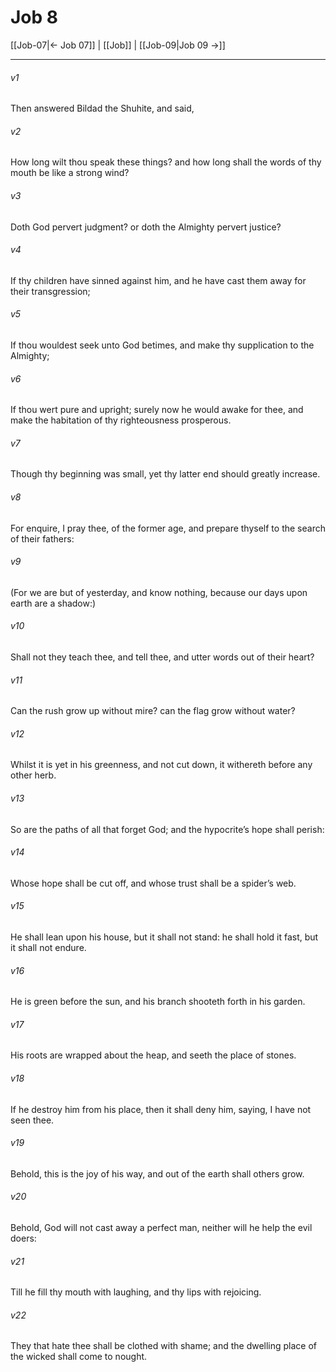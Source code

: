 # Job 8

[[Job-07|← Job 07]] | [[Job]] | [[Job-09|Job 09 →]]
***

###### v1
Then answered Bildad the Shuhite, and said,
###### v2
How long wilt thou speak these things? and how long shall the words of thy mouth be like a strong wind?
###### v3
Doth God pervert judgment? or doth the Almighty pervert justice?
###### v4
If thy children have sinned against him, and he have cast them away for their transgression;
###### v5
If thou wouldest seek unto God betimes, and make thy supplication to the Almighty;
###### v6
If thou wert pure and upright; surely now he would awake for thee, and make the habitation of thy righteousness prosperous.
###### v7
Though thy beginning was small, yet thy latter end should greatly increase.
###### v8
For enquire, I pray thee, of the former age, and prepare thyself to the search of their fathers:
###### v9
(For we are but of yesterday, and know nothing, because our days upon earth are a shadow:)
###### v10
Shall not they teach thee, and tell thee, and utter words out of their heart?
###### v11
Can the rush grow up without mire? can the flag grow without water?
###### v12
Whilst it is yet in his greenness, and not cut down, it withereth before any other herb.
###### v13
So are the paths of all that forget God; and the hypocrite’s hope shall perish:
###### v14
Whose hope shall be cut off, and whose trust shall be a spider’s web.
###### v15
He shall lean upon his house, but it shall not stand: he shall hold it fast, but it shall not endure.
###### v16
He is green before the sun, and his branch shooteth forth in his garden.
###### v17
His roots are wrapped about the heap, and seeth the place of stones.
###### v18
If he destroy him from his place, then it shall deny him, saying, I have not seen thee.
###### v19
Behold, this is the joy of his way, and out of the earth shall others grow.
###### v20
Behold, God will not cast away a perfect man, neither will he help the evil doers:
###### v21
Till he fill thy mouth with laughing, and thy lips with rejoicing.
###### v22
They that hate thee shall be clothed with shame; and the dwelling place of the wicked shall come to nought. 
